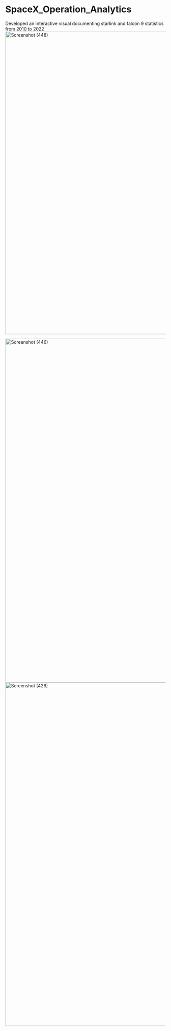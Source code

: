 # SpaceX_Operation_Analytics
Developed an interactive visual documenting starlink and falcon 9 statistics from 2010 to 2022
<img width="1892" height="951" alt="Screenshot (448)" src="https://github.com/user-attachments/assets/8d93b306-2aaf-46e7-9090-a0c598675707" />

<img width="1920" height="1080" alt="Screenshot (446)" src="https://github.com/user-attachments/assets/e0fa2352-da53-4332-89a5-62850de5982b" />


<img width="1920" height="1080" alt="Screenshot (426)" src="https://github.com/user-attachments/assets/90d40723-c00d-44e2-ba6f-267006790156" />
